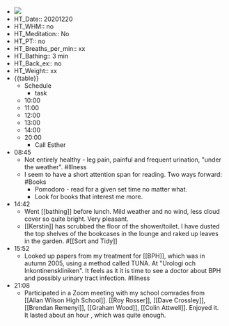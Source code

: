 - ![](https://firebasestorage.googleapis.com/v0/b/firescript-577a2.appspot.com/o/imgs%2Fapp%2FDavidsroam%2F_j3uugIAB-.png?alt=media&token=7a419318-c78e-4035-ade9-a2c107046fe6)
- HT_Date:: 20201220
- HT_WHM:: no 
- HT_Meditation:: No
- HT_PT:: no
- HT_Breaths_per_min:: xx 
- HT_Bathing:: 3 min
- HT_Back_ex:: no
- HT_Weight:: xx
- {{table}} 
    - Schedule 
        - task
    - 10:00 
    - 11:00 
    - 12:00
    - 13:00
    - 14:00 
    - 20:00
        - Call Esther
- 08:45
    - Not entirely healthy - leg pain, painful and frequent urination, "under the weather". #Illness
    - I seem to have a short attention span for reading. Two ways forward: #Books
        - Pomodoro - read for a given set time no matter what.
        - Look for books that interest me more.
- 14:42
    - Went [[bathing]] before lunch. Mild weather and no wind, less cloud cover so quite bright. Very pleasant.
    - [[Kerstin]] has scrubbed the floor of the shower/toilet. I have dusted the top shelves of the bookcases in the lounge and raked up leaves in the garden. #[[Sort and Tidy]]
- 15:52
    - Looked up papers from my treatment for [[BPH]], which was in autumn 2005, using a method called TUNA. At "Urologi och Inkontinenskliniken". It feels as it it is time to see a doctor about BPH and possibly urinary tract infection. #Illness
- 21:08
    - Participated in a Zoom meeting with my school comrades from [[Allan Wilson High School]]. [[Roy Rosser]], [[Dave Crossley]], [[Brendan Remenyi]], [[Graham Wood]], [[Colin Attwell]]. Enjoyed it. It lasted about an hour , which was quite enough.
